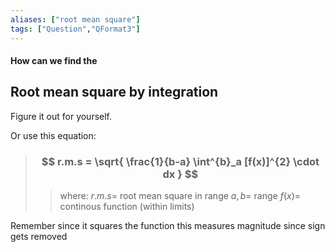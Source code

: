 ```yaml
---
aliases: ["root mean square"]
tags: ["Question","QFormat3"]
---
```


#### How can we find the
## Root mean square by integration
Figure it out for yourself.

Or use this equation:

> ### $$ r.m.s = \sqrt{ \frac{1}{b-a} \int^{b}_a [f(x)]^{2} \cdot dx } $$ 
>> where:
>> $r.m.s=$ root mean square in range 
>> $a,b=$ range
>> $f(x)=$ continous function (within limits)

Remember since it squares the function this measures magnitude since sign gets removed